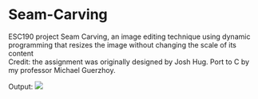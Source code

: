 # Seam-Carving
ESC190 project Seam Carving, an image editing technique using dynamic programming that resizes the image without changing the scale of its content <br />
Credit: the assignment was originally designed by Josh Hug. Port to C by my professor Michael Guerzhoy.

Output:
![](https://github.com/CathyF9600/Seam-Carving/blob/main/output.gif)

